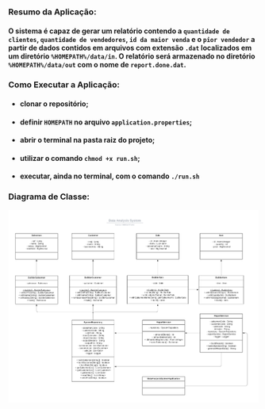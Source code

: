 ### Resumo da Aplicação:

#### O sistema é capaz de gerar um relatório contendo a `quantidade de clientes`, `quantidade de vendedores`, `id da maior venda` e o `pior vendedor`  a partir de dados contidos em arquivos com extensão `.dat` localizados em um diretório `%HOMEPATH%/data/in`. O relatório será armazenado no diretório `%HOMEPATH%/data/out` com o nome de `report.done.dat`.

### Como Executar a Aplicação:
- #### clonar o repositório;
- #### definir `HOMEPATH` no arquivo `application.properties`;
- #### abrir o terminal na pasta raiz do projeto;
- #### utilizar o comando `chmod +x run.sh`;
- #### executar, ainda no terminal, com o comando `./run.sh`

### Diagrama de Classe:

![](DataAnalysisSystem.png)

